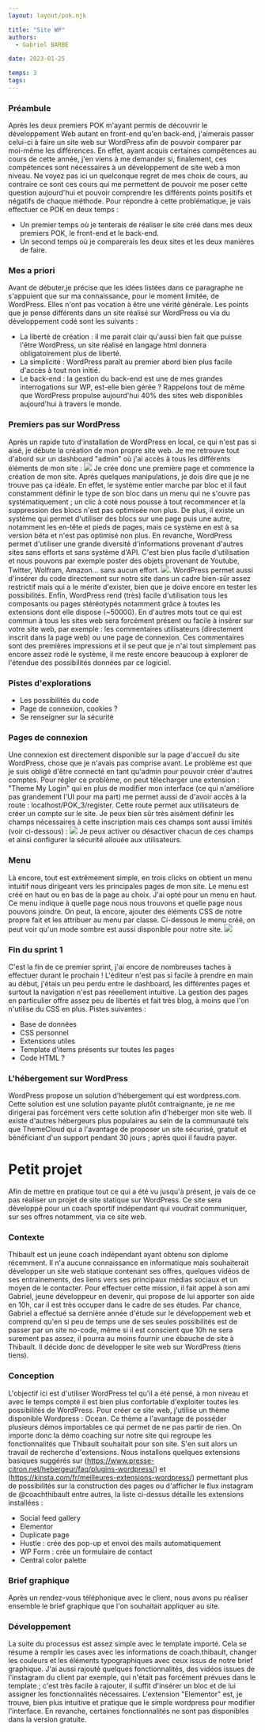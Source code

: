 ```yaml
---
layout: layout/pok.njk

title: "Site WP"
authors:
  - Gabriel BARBE

date: 2023-01-25

temps: 3
tags:
---
```



### Préambule
Après les deux premiers POK m'ayant permis de découvrir le développement Web autant en front-end qu'en back-end, j'aimerais passer celui-ci à faire un site web sur WordPress afin de pouvoir comparer par moi-même les différences. En effet, ayant acquis certaines compétences au cours de cette année, j'en viens à me demander si, finalement, ces compétences sont nécessaires à un développement de site web à mon niveau. 
Ne voyez pas ici un quelconque regret de mes choix de cours, au contraire ce sont ces cours qui me permettent de pouvoir me poser cette question aujourd'hui et pouvoir comprendre les différents points positifs et négatifs de chaque méthode. 
Pour répondre à cette problématique, je vais effectuer ce POK en deux temps : 
- Un premier temps où je tenterais de réaliser le site créé dans mes deux premiers POK, le front-end et le back-end. 
- Un second temps où je comparerais les deux sites et les deux manières de faire. 

### Mes a priori
Avant de débuter,je précise que les idées listées dans ce paragraphe ne s'appuient que sur ma connaissance, pour le moment limitée, de WordPress. Elles n'ont pas vocation à être une vérité générale. 
Les points que je pense différents dans un site réalisé sur WordPress ou via du développement codé sont les suivants : 
- La liberté de création : il me parait clair qu'aussi bien fait que puisse l'être WordPress, un site réalisé en langage html donnera obligatoirement plus de liberté. 
- La simplicité : WordPress paraît au premier abord bien plus facile d'accès à tout non initié. 
- Le back-end : la gestion du back-end est une de mes grandes interrogations sur WP, est-elle bien gérée ?
Rappelons tout de même que WordPress propulse aujourd'hui 40% des sites web disponibles aujourd'hui à travers le monde. 

### Premiers pas sur WordPress 
Après un rapide tuto d'installation de WordPress en local, ce qui n'est pas si aisé, je débute la création de mon propre site web. Je me retrouve tout d'abord sur un dashboard "admin" où j'ai accès à tous les différents éléments de mon site : 
<img src="./../Images/dashboard.png"/>
Je crée donc une première page et commence la création de mon site. Après quelques manipulations, je dois dire que je ne trouve pas ça idéale. 
En effet, le système entier marche par bloc et il faut constamment définir le type de son bloc dans un menu qui ne s'ouvre pas systématiquement ; un clic à coté nous pousse à tout recommencer et la suppression des blocs n'est pas optimisée non plus. De plus, il existe un système qui permet d'utiliser des blocs sur une page puis une autre, notamment les en-tête et pieds de pages, mais ce système en est à sa version bêta et n'est pas optimisé non plus. 
En revanche, WordPress permet d'utiliser une grande diversité d'informations provenant d'autres sites sans efforts et sans système d'API. C'est bien plus facile d'utilisation et nous pouvons par exemple poster des objets provenant de Youtube, Twitter, Wolfram, Amazon... sans aucun effort. 
<img src="./../Images/API.png"/>.
WordPress permet aussi d'insérer du code directement sur notre site dans un cadre bien-sûr assez restrictif mais qui a le mérite d'exister, bien que je doive encore en tester les possibilités. Enfin, WordPress rend (très) facile d'utilisation tous les composants ou pages stéréotypés notamment grâce à toutes les extensions dont elle dispose (~50000). En d'autres mots tout ce qui est commun à tous les sites web sera forcément présent ou facile à insérer sur votre site web, par exemple : les commentaires utilisateurs (directement inscrit dans la page web) ou une page de connexion. 
Ces commentaires sont des premières impressions et il se peut que je n'ai tout simplement pas encore assez rodé le système, il me reste encore beaucoup à explorer de l'étendue des possibilités données par ce logiciel.

### Pistes d'explorations 
- Les possibilités du code 
- Page de connexion, cookies ? 
- Se renseigner sur la sécurité

### Pages de connexion 
Une connexion est directement disponible sur la page d'accueil du site WordPress, chose que je n'avais pas comprise avant. Le problème est que je suis obligé d'être connecté en tant qu'admin pour pouvoir créer d'autres comptes. Pour régler ce problème, on peut télecharger une extension : "Theme My Login" qui en plus de modifier mon interface (ce qui n'améliore pas grandement l'UI pour ma part) me permet aussi de d'avoir accès à la route : localhost/POK_3/register. 
Cette route permet aux utilisateurs de créer un compte sur le site. 
Je peux bien sûr très aisément définir les champs nécessaires à cette inscription mais ces champs sont aussi limités (voir ci-dessous) : 
<img src="./../Images/Login_Fields.png"/>
Je peux activer ou désactiver chacun de ces champs et ainsi configurer la sécurité allouée aux utilisateurs. 

### Menu 
Là encore, tout est extrêmement simple, en trois clicks on obtient un menu intuitif nous dirigeant vers les principales pages de mon site. Le menu est créé en haut ou en bas de la page au choix. J'ai opté pour un menu en haut. 
Ce menu indique à quelle page nous nous trouvons et quelle page nous pouvons joindre. On peut, là encore, ajouter des éléments CSS de notre propre fait et les attribuer au menu par classe. Ci-dessous le menu créé, on peut voir qu'un mode sombre est aussi disponible pour notre site. 
<img src="./../Images/Menu.png"/>

### Fin du sprint 1
C'est la fin de ce premier sprint, j'ai encore de nombreuses taches à effectuer durant le prochain ! L'éditeur n'est pas si facile à prendre en main au début, j'étais un peu perdu entre le dashboard, les différentes pages et surtout la navigation n'est pas réeellement intuitive. 
La gestion des pages en particulier offre assez peu de libertés et fait très blog, à moins que l'on n'utilise du CSS en plus. 
Pistes suivantes : 
- Base de données
- CSS personnel
- Extensions utiles 
- Template d'items présents sur toutes les pages 
- Code HTML ? 

### L'hébergement sur WordPress 
WordPress propose un solution d'hébergement qui est wordpress.com. Cette solution est une solution payante plutôt contraignante, je ne me dirigerai pas forcément vers cette solution afin d'héberger mon site web. Il existe d'autres hébergeurs plus populaires au sein de la communauté tels que ThemeCloud qui a l'avantage de proposer un site sécurisé, gratuit et bénéficiant d'un support pendant 30 jours
; après quoi il faudra payer.
# Petit projet 
Afin de mettre en pratique tout ce qui a été vu jusqu'à présent, je vais de ce pas réaliser un projet de site statique sur WordPress. 
Ce site sera développé pour un coach sportif indépendant qui voudrait communiquer, sur ses offres notamment, via ce site web.

### Contexte 
Thibault est un jeune coach indépendant ayant obtenu son diplome récemment. Il n'a aucune connaissance en informatique mais souhaiterait développer un site web statique contenant ses offres, quelques vidéos de ses entrainements, des liens vers ses principaux médias sociaux et un moyen de le contacter. Pour effectuer cette mission, il fait appel à son ami Gabriel, jeune développeur en devenir, qui propose de lui apporter son aide en 10h, car il est très occuper dans le cadre de ses études. Par chance, Gabriel a effectué sa dernière année d'étude sur le développement web et comprend qu'en si peu de temps une de ses seules possibilités est de passer par un site no-code, même si il est conscient que 10h ne sera surement pas assez, il pourra au moins fournir une ébauche de site à Thibault. Il décide donc de développer le site web sur WordPress (tiens tiens).

### Conception
L'objectif ici est d'utiliser WordPress tel qu'il a été pensé, à mon niveau et avec le temps compté il est bien plus confortable d'exploiter toutes les possibilités de WordPress. 
Pour créer ce site web, j'utilise un thème disponible Wordpress : Ocean. Ce thème a l'avantage de posséder plusieurs démos importables ce qui permet de ne pas partir de rien. On importe donc la démo coaching sur notre site qui regroupe les fonctionnalités que Thibault souhaitait pour son site. 
S'en suit alors un travail de recherche d'extensions. Nous installons quelques extensions basiques suggérés sur (https://www.presse-citron.net/hebergeur/faq/plugins-wordpress/) et (https://kinsta.com/fr/meilleures-extensions-wordpress/) permettant plus de possibilités sur la construction des pages ou d'afficher le flux instagram de @coachthibault entre autres, la liste ci-dessus détaille les extensions installées : 
- Social feed gallery
- Elementor
- Duplicate page
- Hustle : crée des pop-up et envoi des mails automatiquement
- WP Form : crée un formulaire de contact
- Central color palette

### Brief graphique 
Après un rendez-vous téléphonique avec le client, nous avons pu réaliser ensemble le brief graphique que l'on souhaitait appliquer au site.

### Développement 
La suite du processus est assez simple avec le template importé. Cela se résume à remplir les cases avec les informations de coach.thibault, changer les couleurs et les éléments typographiques avec ceux issus de notre brief graphique. J'ai aussi rajouté quelques fonctionnalités, des vidéos issues de l'instagram du client par exemple, qui n'était pas forcément prévues dans le template ; c'est très facile à rajouter, il suffit d'insérer un bloc et de lui assigner les fonctionnalités nécessaires. 
L'extension "Elementor" est, je trouve, bien plus intuitive et pratique que le simple wordpress pour modifier l'interface. En revanche, certaines fonctionnalités ne sont pas disponibles dans la version gratuite. 